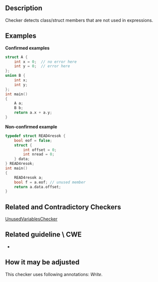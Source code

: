 ## Description

Checker detects class/struct members that are not used in expressions.

## Examples

**Confirmed examples**

```cpp
struct A {
    int x = 0;  // no error here
    int y = 0;  // error here
};
union B {
    int x;
    int y;
};
int main()
{
    A a;
    B b;
    return a.x + a.y;
}
```

**Non-confirmed example**

```cpp
typedef struct READ4resok {
    bool eof = false;
    struct {
        int offset = 0;
        int nread = 0;
    } data;
} READ4resok;
int main()
{
    READ4resok a;
    bool f = a.eof; // unused member
    return a.data.offset;
}
```

## Related and Contradictory Checkers

[UnusedVariablesChecker](UnusedVariableChecker.md)

## Related guideline \ CWE
-

## How it may be adjusted

This checker uses following annotations: *Write*.
